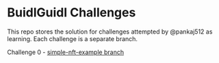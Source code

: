 # BuidlGuidl Challenges

This repo stores the solution for challenges attempted by @pankaj512 as learning. Each challenge is a separate branch.

Challenge 0 - [simple-nft-example branch](https://github.com/pankaj512/buidlguidl-challenges/tree/pankaj512/simple-nft-example)

